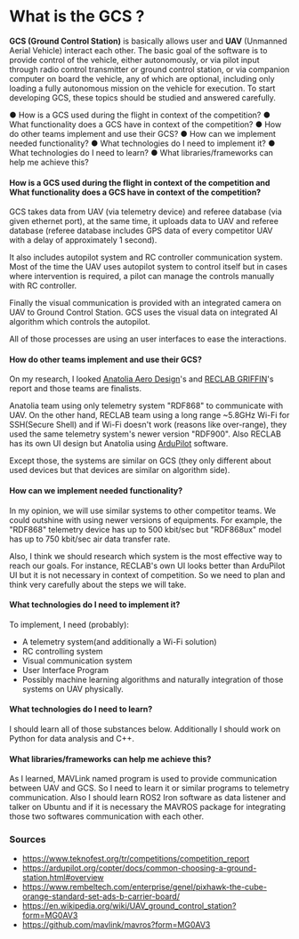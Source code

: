# What is the GCS ?

**GCS (Ground Control Station)** is basically allows user and **UAV** (Unmanned Aerial Vehicle) interact each other. The basic goal of the software is to provide control of the vehicle, either autonomously, or via pilot input through radio control transmitter or ground control station, or via companion computer on board the vehicle, any of which are optional, including only loading a fully autonomous mission on the vehicle for execution.
To start developing GCS, these topics should be studied and answered carefully.

● How is a GCS used during the flight in context of the competition? 
● What functionality does a GCS have in context of the competition? 
● How do other teams implement and use their GCS? 
● How can we implement needed functionality?
● What technologies do I need to implement it? 
● What technologies do I need to learn? 
● What libraries/frameworks can help me achieve this? 

#### How is a GCS used during the flight in context of the competition and What functionality does a GCS have in context of the competition? 

GCS takes data from UAV (via telemetry device) and referee database (via given ethernet port), at the same time, it uploads data to UAV and referee database (referee database includes GPS data of every competitor UAV with a delay of approximately 1 second).

It also includes autopilot system and RC controller communication system. Most of the time the UAV uses autopilot system to control itself but in cases where intervention is required, a pilot can manage the controls manually with RC controller.

Finally the visual communication is provided with an integrated camera on UAV to Ground Control Station. GCS uses the visual data on integrated AI algorithm which controls the autopilot.

All of those processes are using an user interfaces to ease the interactions.

#### How do other teams implement and use their GCS? 

On my research, I looked [Anatolia Aero Design](https://cdn.t3kys.com/media/upload/userFormUpload/p9ZFgvEsFSS3PSd9qNLrElvuzzx2pp98.pdf)'s and [RECLAB GRIFFIN](https://cdn.t3kys.com/media/upload/userFormUpload/JVdNL010qIf0ypBj3cBfyJClyhVlOBDN.pdf)'s report and those teams are finalists.

Anatolia team using only telemetry system "RDF868" to communicate with UAV. On the other hand, RECLAB team using a long range ~5.8GHz Wi-Fi for SSH(Secure Shell) and if Wi-Fi doesn't work (reasons like over-range), they used the same telemetry system's newer version "RDF900".
Also RECLAB has its own UI design but Anatolia using [ArduPilot](https://ardupilot.org/) software.

Except those, the systems are similar on GCS (they only different about used devices but that devices are similar on algorithm side).
#### How can we implement needed functionality?

In my opinion, we will use similar systems to other competitor teams. We could outshine with using newer versions of equipments. For example, the "RDF868" telemetry device has up to 500 kbit/sec but "RDF868ux" model has up to 750 kbit/sec air data transfer rate. 

Also, I think we should research which system is the most effective way to reach our goals. For instance, RECLAB's own UI looks better than ArduPilot UI but it is not necessary in context of competition. So we need to plan and think very carefully about the steps we will take.
#### What technologies do I need to implement it? 

To implement, I need (probably):
- A telemetry system(and additionally a Wi-Fi solution)
- RC controlling system
- Visual communication system
- User Interface Program
- Possibly machine learning algorithms
and naturally integration of those systems on UAV physically.
#### What technologies do I need to learn?

I should learn all of those substances below. Additionally I should work on Python for data analysis and C++.

#### What libraries/frameworks can help me achieve this? 

As I learned, MAVLink named program is used to provide communication between UAV and GCS. So I need to learn it or similar programs to telemetry communication. 
Also I should learn ROS2 Iron software as data listener and talker on Ubuntu and if it is necessary the MAVROS package for integrating those two softwares communication with each other.

### **Sources**
- https://www.teknofest.org/tr/competitions/competition_report
- https://ardupilot.org/copter/docs/common-choosing-a-ground-station.html#overview
- https://www.rembeltech.com/enterprise/genel/pixhawk-the-cube-orange-standard-set-ads-b-carrier-board/
- https://en.wikipedia.org/wiki/UAV_ground_control_station?form=MG0AV3
- https://github.com/mavlink/mavros?form=MG0AV3